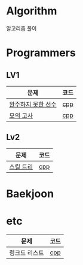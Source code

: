 # Algorithm
알고리즘 풀이

# Programmers
## LV1
| 문제 | 코드 |
| ------------- |:-------------:|
| [완주하지 못한 선수](https://programmers.co.kr/learn/courses/30/lessons/42576) | [cpp](programmers/Lv1/완주하지못한선수.cpp) | 
| [모의 고사](https://programmers.co.kr/learn/courses/30/lessons/42840) | [cpp](programmers/Lv1/모의고사.cpp) | 

## Lv2
| 문제 | 코드 |
| ------------- |:-------------:|
| [스킬 트리](https://programmers.co.kr/learn/courses/30/lessons/49993) | [cpp](programmers/Lv2/스킬트리.cpp) | 


# Baekjoon 

# etc
| 문제 | 코드 |
| ------------- |:-------------:|
| 링크드 리스트 |[cpp](etc/LinkedList.cpp)|

